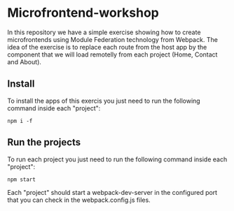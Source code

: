 # Microfrontend-workshop
In this repository we have a simple exercise showing how to create microfrontends using Module Federation technology from Webpack.
The idea of the exercise is to replace each route from the host app by the component that we will load remotelly from each project (Home, Contact and About).

## Install
To install the apps of this exercis you just need to run the following command inside each "project":
```
npm i -f
```

## Run the projects
To run each project you just need to run the following command inside each "project":
```
npm start
```
Each "project" should start a webpack-dev-server in the configured port that you can check in the webpack.config.js files.